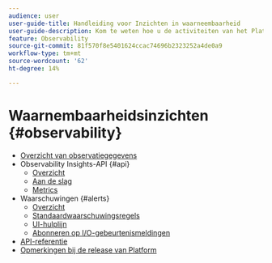 ```yaml
---
audience: user
user-guide-title: Handleiding voor Inzichten in waarneembaarheid
user-guide-description: Kom te weten hoe u de activiteiten van het Platform kunt controleren, gebruikend statistische metriek en gebeurtenisberichten van de Inzichten van de Observability van Adobe Experience Platform.
feature: Observability
source-git-commit: 81f570f8e5401624ccac74696b2323252a4de0a9
workflow-type: tm+mt
source-wordcount: '62'
ht-degree: 14%

---
```



# Waarnembaarheidsinzichten {#observability}

* [Overzicht van observatiegegevens](./home.md)
* Observability Insights-API {#api}
   * [Overzicht](./api/overview.md)
   * [Aan de slag](./api/getting-started.md)
   * [Metrics](./api/metrics.md)
* Waarschuwingen {#alerts}
   * [Overzicht](./alerts/overview.md)
   * [Standaardwaarschuwingsregels](./alerts/rules.md)
   * [UI-hulplijn](./alerts/ui.md)
   * [Abonneren op I/O-gebeurtenismeldingen](./alerts/subscribe.md)
* [API-referentie](https://www.adobe.io/experience-platform-apis/references/observability-insights/)
* [Opmerkingen bij de release van Platform](https://www.adobe.com/go/platform-release-notes-en)